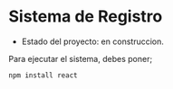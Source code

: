 <h1> Sistema de Registro</h1>  

- Estado del proyecto: en construccion.

Para ejecutar el sistema, debes poner;

````npm install react````

